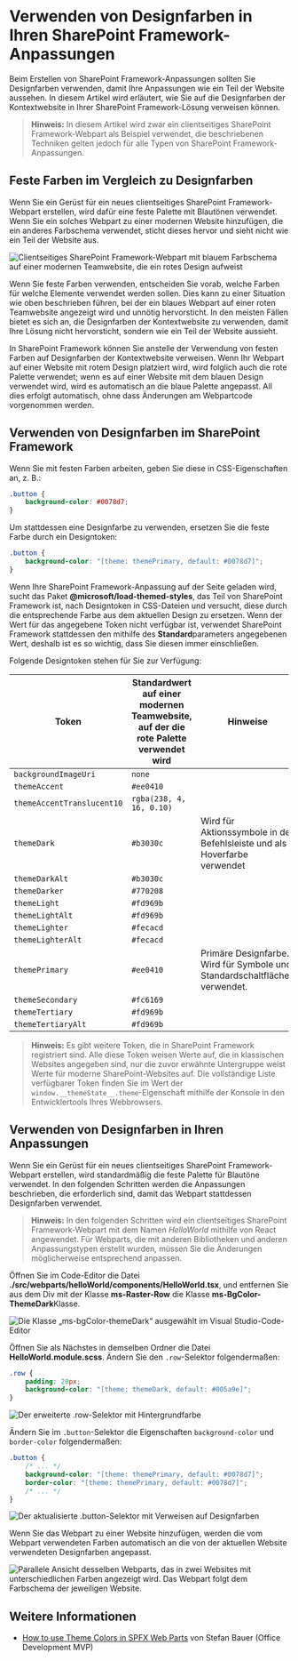 # <a name="use-theme-colors-in-your-sharepoint-framework-customizations"></a>Verwenden von Designfarben in Ihren SharePoint Framework-Anpassungen

Beim Erstellen von SharePoint Framework-Anpassungen sollten Sie Designfarben verwenden, damit Ihre Anpassungen wie ein Teil der Website aussehen. In diesem Artikel wird erläutert, wie Sie auf die Designfarben der Kontextwebsite in Ihrer SharePoint Framework-Lösung verweisen können.

> **Hinweis:** In diesem Artikel wird zwar ein clientseitiges SharePoint Framework-Webpart als Beispiel verwendet, die beschriebenen Techniken gelten jedoch für alle Typen von SharePoint Framework-Anpassungen.

## <a name="fixed-colors-vs-theme-colors"></a>Feste Farben im Vergleich zu Designfarben

Wenn Sie ein Gerüst für ein neues clientseitiges SharePoint Framework-Webpart erstellen, wird dafür eine feste Palette mit Blautönen verwendet. Wenn Sie ein solches Webpart zu einer modernen Website hinzufügen, die ein anderes Farbschema verwendet, sticht dieses hervor und sieht nicht wie ein Teil der Website aus.

![Clientseitiges SharePoint Framework-Webpart mit blauem Farbschema auf einer modernen Teamwebsite, die ein rotes Design aufweist](../../images/themed-styles-blue-web-part-red-site.png)

Wenn Sie feste Farben verwenden, entscheiden Sie vorab, welche Farben für welche Elemente verwendet werden sollen. Dies kann zu einer Situation wie oben beschrieben führen, bei der ein blaues Webpart auf einer roten Teamwebsite angezeigt wird und unnötig hervorsticht. In den meisten Fällen bietet es sich an, die Designfarben der Kontextwebsite zu verwenden, damit Ihre Lösung nicht hervorsticht, sondern wie ein Teil der Website aussieht.

In SharePoint Framework können Sie anstelle der Verwendung von festen Farben auf Designfarben der Kontextwebsite verweisen. Wenn Ihr Webpart auf einer Website mit rotem Design platziert wird, wird folglich auch die rote Palette verwendet; wenn es auf einer Website mit dem blauen Design verwendet wird, wird es automatisch an die blaue Palette angepasst. All dies erfolgt automatisch, ohne dass Änderungen am Webpartcode vorgenommen werden.

## <a name="using-theme-colors-in-the-sharepoint-framework"></a>Verwenden von Designfarben im SharePoint Framework

Wenn Sie mit festen Farben arbeiten, geben Sie diese in CSS-Eigenschaften an, z. B.:

```css
.button {
    background-color: #0078d7;
}
```

Um stattdessen eine Designfarbe zu verwenden, ersetzen Sie die feste Farbe durch ein Designtoken:

```css
.button {
    background-color: "[theme: themePrimary, default: #0078d7]";
}
```

Wenn Ihre SharePoint Framework-Anpassung auf der Seite geladen wird, sucht das Paket **@microsoft/load-themed-styles**, das Teil von SharePoint Framework ist, nach Designtoken in CSS-Dateien und versucht, diese durch die entsprechende Farbe aus dem aktuellen Design zu ersetzen. Wenn der Wert für das angegebene Token nicht verfügbar ist, verwendet SharePoint Framework stattdessen den mithilfe des **Standard**parameters angegebenen Wert, deshalb ist es so wichtig, dass Sie diesen immer einschließen.

Folgende Designtoken stehen für Sie zur Verfügung:

Token|Standardwert auf einer modernen Teamwebsite, auf der die rote Palette verwendet wird|Hinweise
-----|--------------------------------|-----------
`backgroundImageUri`|`none`|
`themeAccent`|`#ee0410`|
`themeAccentTranslucent10`|`rgba(238, 4, 16, 0.10)`|
`themeDark`|`#b3030c`|Wird für Aktionssymbole in der Befehlsleiste und als Hoverfarbe verwendet
`themeDarkAlt`|`#b3030c`|
`themeDarker`|`#770208`|
`themeLight`|`#fd969b`|
`themeLightAlt`|`#fd969b`|
`themeLighter`|`#fecacd`|
`themeLighterAlt`|`#fecacd`|
`themePrimary`|`#ee0410`|Primäre Designfarbe. Wird für Symbole und Standardschaltflächen verwendet.
`themeSecondary`|`#fc6169`|
`themeTertiary`|`#fd969b`|
`themeTertiaryAlt`|`#fd969b`|

> **Hinweis:** Es gibt weitere Token, die in SharePoint Framework registriert sind. Alle diese Token weisen Werte auf, die in klassischen Websites angegeben sind, nur die zuvor erwähnte Untergruppe weist Werte für moderne SharePoint-Websites auf. Die vollständige Liste verfügbarer Token finden Sie im Wert der `window.__themeState__.theme`-Eigenschaft mithilfe der Konsole in den Entwicklertools Ihres Webbrowsers.

## <a name="use-theme-colors-in-your-customizations"></a>Verwenden von Designfarben in Ihren Anpassungen

Wenn Sie ein Gerüst für ein neues clientseitiges SharePoint Framework-Webpart erstellen, wird standardmäßig die feste Palette für Blautöne verwendet. In den folgenden Schritten werden die Anpassungen beschrieben, die erforderlich sind, damit das Webpart stattdessen Designfarben verwendet.

> **Hinweis:** In den folgenden Schritten wird ein clientseitiges SharePoint Framework-Webpart mit dem Namen _HelloWorld_ mithilfe von React angewendet. Für Webparts, die mit anderen Bibliotheken und anderen Anpassungstypen erstellt wurden, müssen Sie die Änderungen möglicherweise entsprechend anpassen.

Öffnen Sie im Code-Editor die Datei **./src/webparts/helloWorld/components/HelloWorld.tsx**, und entfernen Sie aus dem Div mit der Klasse **ms-Raster-Row** die Klasse **ms-BgColor-ThemeDark**Klasse.

![Die Klasse „ms-bgColor-themeDark“ ausgewählt im Visual Studio-Code-Editor](../../images/themed-styles-ms-bgcolor-themedark-class.png)

Öffnen Sie als Nächstes in demselben Ordner die Datei **HelloWorld.module.scss**. Ändern Sie den `.row`-Selektor folgendermaßen:

```css
.row {
    padding: 20px;
    background-color: "[theme: themeDark, default: #005a9e]";
}
```

![Der erweiterte .row-Selektor mit Hintergrundfarbe](../../images/themed-styles-row-class.png)

Ändern Sie im `.button`-Selektor die Eigenschaften `background-color` und `border-color` folgendermaßen:

```css
.button {
    /* ... */
    background-color: "[theme: themePrimary, default: #0078d7]";
    border-color: "[theme: themePrimary, default: #0078d7]";
    /* ... */
}
```

![Der aktualisierte .button-Selektor mit Verweisen auf Designfarben](../../images/themed-styles-button-class.png)

Wenn Sie das Webpart zu einer Website hinzufügen, werden die vom Webpart verwendeten Farben automatisch an die von der aktuellen Website verwendeten Designfarben angepasst.

![Parallele Ansicht desselben Webparts, das in zwei Websites mit unterschiedlichen Farben angezeigt wird. Das Webpart folgt dem Farbschema der jeweiligen Website.](../../images/themed-styles-side-by-side.png)

## <a name="more-information"></a>Weitere Informationen

* [How to use Theme Colors in SPFX Web Parts](http://www.n8d.at/blog/how-to-use-theme-colors-in-spfx-web-parts/) von Stefan Bauer (Office Development MVP)